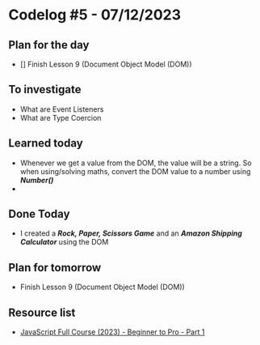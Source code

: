 # Codelog #5 - 07/12/2023



## Plan for the day
- [] Finish Lesson 9 (Document Object Model (DOM))
 


## To investigate
- What are Event Listeners
- What are Type Coercion



## Learned today
- Whenever we get a value from the DOM, the value will be a string. So when using/solving maths, convert the DOM value to a number using ***Number()***
-  


## Done Today
- I created a ***Rock, Paper, Scissors Game*** and an ***Amazon Shipping Calculator*** using the DOM



## Plan for tomorrow
- Finish Lesson 9 (Document Object Model (DOM))


## Resource list
- [JavaScript Full Course (2023) - Beginner to Pro - Part 1](https://www.youtube.com/watch?v=SBmSRK3feww&list=PLghkhsW32AScslc5-k7f9A7cOFJI6gZbv&index=9)
